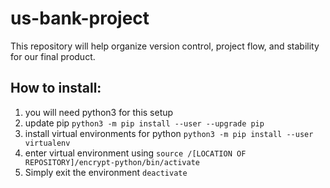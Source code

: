 # us-bank-project
This repository will help organize version control, project flow, and stability for our final product.

## How to install:

1. you will need python3 for this setup
2. update pip
`python3 -m pip install --user --upgrade pip`
3. install virtual environments for python
`python3 -m pip install --user virtualenv`
4. enter virtual environment using
`source /[LOCATION OF REPOSITORY]/encrypt-python/bin/activate`
5. Simply exit the environment
`deactivate`
